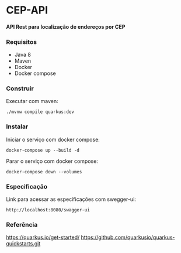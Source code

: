# CEP-API
#### API Rest para localização de endereços por CEP

### Requisitos

* Java 8
* Maven
* Docker
* Docker compose

### Construir

Executar com maven:
<pre><code>./mvnw compile quarkus:dev</code></pre>

### Instalar

Iniciar o serviço com docker compose:
<pre><code>docker-compose up --build -d</code></pre>

Parar o serviço com docker compose:
<pre><code>docker-compose down --volumes</code></pre>

### Especificação

Link para acessar as específicações com swegger-ui:
<pre><code>http://localhost:8080/swagger-ui</code></pre>

### Referência

<https://quarkus.io/get-started/>
<https://github.com/quarkusio/quarkus-quickstarts.git>

